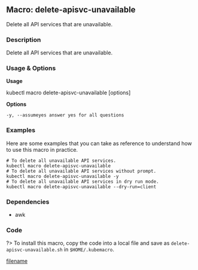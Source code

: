 ## Macro: delete-apisvc-unavailable

Delete all API services that are unavailable.

<!-- tabs:start -->

### **Description**


Delete all API services that are unavailable.



### **Usage & Options**

**Usage**

kubectl macro delete-apisvc-unavailable [options]

**Options**

```
-y, --assumeyes answer yes for all questions

```

### **Examples**

Here are some examples that you can take as reference to understand how to use this macro in practice.
```shell
# To delete all unavailable API services.
kubectl macro delete-apisvc-unavailable
# To delete all unavailable API services without prompt.
kubectl macro delete-apisvc-unavailable -y
# To delete all unavailable API services in dry run mode.
kubectl macro delete-apisvc-unavailable --dry-run=client

```

### **Dependencies**

* awk

### **Code**

?> To install this macro, copy the code into a local file and save as `delete-apisvc-unavailable.sh` in `$HOME/.kubemacro`.

[filename](../bin/delete-apisvc-unavailable.sh ':include :type=code shell')

<!-- tabs:end -->
